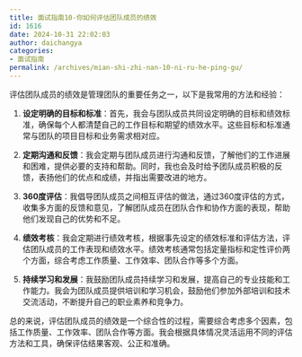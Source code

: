 ```yaml
---
title: 面试指南10-你如何评估团队成员的绩效
id: 1616
date: 2024-10-31 22:02:03
author: daichangya
categories:
- 面试指南
permalink: /archives/mian-shi-zhi-nan-10-ni-ru-he-ping-gu/
---
```


评估团队成员的绩效是管理团队的重要任务之一，以下是我常用的方法和经验：

1.  **设定明确的目标和标准**：首先，我会与团队成员共同设定明确的目标和绩效标准，确保每个人都清楚自己的工作目标和期望的绩效水平。这些目标和标准通常与团队的项目目标和业务需求相对应。
    
2.  **定期沟通和反馈**：我会定期与团队成员进行沟通和反馈，了解他们的工作进展和困难，提供必要的支持和帮助。同时，我也会及时给予团队成员积极的反馈，表扬他们的优点和成绩，并指出需要改进的地方。
    
3.  **360度评估**：我倡导团队成员之间相互评估的做法，通过360度评估的方式，收集多方面的反馈和意见，了解团队成员在团队合作和协作方面的表现，帮助他们发现自己的优势和不足。
    
4.  **绩效考核**：我会定期进行绩效考核，根据事先设定的绩效标准和评估方法，评估团队成员的工作表现和绩效水平。绩效考核通常包括定量指标和定性评价两个方面，综合考虑工作质量、工作效率、团队合作等多个方面。
    
5.  **持续学习和发展**：我鼓励团队成员持续学习和发展，提高自己的专业技能和工作能力。我会为团队成员提供培训和学习机会，鼓励他们参加外部培训和技术交流活动，不断提升自己的职业素养和竞争力。
    

总的来说，评估团队成员的绩效是一个综合性的过程，需要综合考虑多个因素，包括工作质量、工作效率、团队合作等方面。我会根据具体情况灵活运用不同的评估方法和工具，确保评估结果客观、公正和准确。
